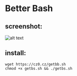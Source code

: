 # Better Bash
## screenshot:
![alt text](https://cz0.cz/static/untracked/images/bb_example.png "Example of BetterBash at work")
## install:
```
wget https://cz0.cz/getbb.sh
chmod +x getbs.sh && ./getbs.sh
```

